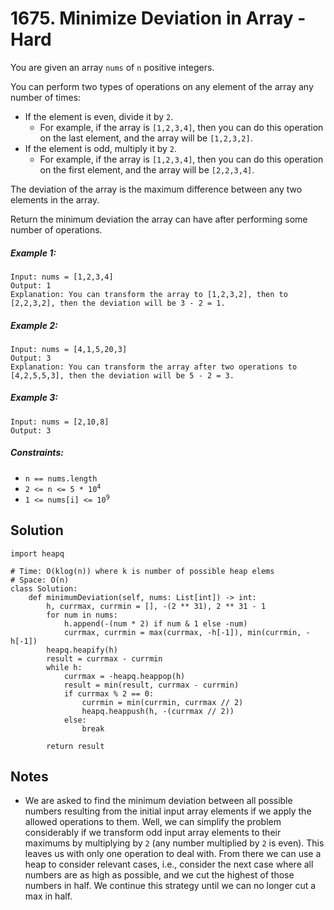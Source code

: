 # 1675. Minimize Deviation in Array - Hard

You are given an array `nums` of `n` positive integers.

You can perform two types of operations on any element of the array any number of times:

- If the element is even, divide it by `2`.
    - For example, if the array is `[1,2,3,4]`, then you can do this operation on the last element, and the array will be `[1,2,3,2]`.
- If the element is odd, multiply it by `2`.
    - For example, if the array is `[1,2,3,4]`, then you can do this operation on the first element, and the array will be `[2,2,3,4]`.

The deviation of the array is the maximum difference between any two elements in the array.

Return the minimum deviation the array can have after performing some number of operations.

##### Example 1:

```
Input: nums = [1,2,3,4]
Output: 1
Explanation: You can transform the array to [1,2,3,2], then to [2,2,3,2], then the deviation will be 3 - 2 = 1.
```

##### Example 2:

```
Input: nums = [4,1,5,20,3]
Output: 3
Explanation: You can transform the array after two operations to [4,2,5,5,3], then the deviation will be 5 - 2 = 3.
```

##### Example 3:

```
Input: nums = [2,10,8]
Output: 3
```

##### Constraints:

- `n == nums.length`
- <code>2 <= n <= 5 * 10<sup>4</sup></code>
- <code>1 <= nums[i] <= 10<sup>9</sup></code>

## Solution

```
import heapq

# Time: O(klog(n)) where k is number of possible heap elems
# Space: O(n)
class Solution:
    def minimumDeviation(self, nums: List[int]) -> int:
        h, currmax, currmin = [], -(2 ** 31), 2 ** 31 - 1
        for num in nums:
            h.append(-(num * 2) if num & 1 else -num)
            currmax, currmin = max(currmax, -h[-1]), min(currmin, -h[-1])
        heapq.heapify(h)
        result = currmax - currmin
        while h:
            currmax = -heapq.heappop(h)
            result = min(result, currmax - currmin)
            if currmax % 2 == 0:
                currmin = min(currmin, currmax // 2)
                heapq.heappush(h, -(currmax // 2))
            else:
                break

        return result
```

## Notes
- We are asked to find the minimum deviation between all possible numbers resulting from the initial input array elements if we apply the allowed operations to them. Well, we can simplify the problem considerably if we transform odd input array elements to their maximums by multiplying by `2` (any number multiplied by `2` is even). This leaves us with only one operation to deal with. From there we can use a heap to consider relevant cases, i.e., consider the next case where all numbers are as high as possible, and we cut the highest of those numbers in half. We continue this strategy until we can no longer cut a max in half.